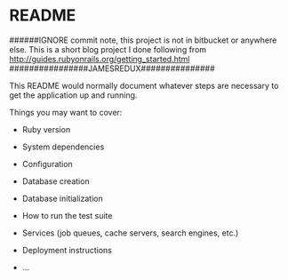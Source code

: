 # README

######IGNORE commit note, this project is not in bitbucket or anywhere else.
This is a short blog project I done following from http://guides.rubyonrails.org/getting_started.html
################JAMESREDUX###############


This README would normally document whatever steps are necessary to get the
application up and running.

Things you may want to cover:

* Ruby version

* System dependencies

* Configuration

* Database creation

* Database initialization

* How to run the test suite

* Services (job queues, cache servers, search engines, etc.)

* Deployment instructions

* ...
